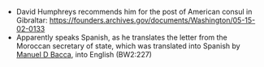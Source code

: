 
- David Humphreys recommends him for the post of American consul in Gibraltar: https://founders.archives.gov/documents/Washington/05-15-02-0133
- Apparently speaks Spanish, as he translates the letter from the Moroccan secretary of state, which was translated into Spanish by [Manuel D Bacca](), into English (BW2:227)

